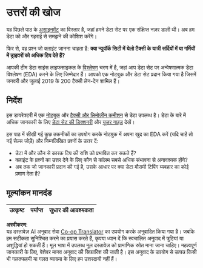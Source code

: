 <!--
CO_OP_TRANSLATOR_METADATA:
{
  "original_hash": "fcc7547171f4530f159676dd73ed772e",
  "translation_date": "2025-08-24T22:20:31+00:00",
  "source_file": "4-Data-Science-Lifecycle/15-analyzing/assignment.md",
  "language_code": "hi"
}
-->
# उत्तरों की खोज

यह पिछले पाठ के [असाइनमेंट](../14-Introduction/assignment.md) का विस्तार है, जहां हमने डेटा सेट पर एक संक्षिप्त नज़र डाली थी। अब हम डेटा को और गहराई से समझने की कोशिश करेंगे।

फिर से, वह प्रश्न जो क्लाइंट जानना चाहता है: **क्या न्यूयॉर्क सिटी में येलो टैक्सी के यात्री सर्दियों में या गर्मियों में ड्राइवरों को अधिक टिप देते हैं?**

आपकी टीम डेटा साइंस लाइफसाइकल के [विश्लेषण](README.md) चरण में है, जहां आप डेटा सेट पर अन्वेषणात्मक डेटा विश्लेषण (EDA) करने के लिए जिम्मेदार हैं। आपको एक नोटबुक और डेटा सेट प्रदान किया गया है जिसमें जनवरी और जुलाई 2019 के 200 टैक्सी लेन-देन शामिल हैं।

## निर्देश

इस डायरेक्टरी में एक [नोटबुक](../../../../4-Data-Science-Lifecycle/15-analyzing/assignment.ipynb) और [टैक्सी और लिमोज़ीन कमीशन](https://docs.microsoft.com/en-us/azure/open-datasets/dataset-taxi-yellow?tabs=azureml-opendatasets) से डेटा उपलब्ध है। डेटा के बारे में अधिक जानकारी के लिए [डेटा सेट की डिक्शनरी](https://www1.nyc.gov/assets/tlc/downloads/pdf/data_dictionary_trip_records_yellow.pdf) और [यूज़र गाइड](https://www1.nyc.gov/assets/tlc/downloads/pdf/trip_record_user_guide.pdf) देखें।

इस पाठ में सीखी गई कुछ तकनीकों का उपयोग करके नोटबुक में अपना खुद का EDA करें (यदि चाहें तो नई सेल्स जोड़ें) और निम्नलिखित प्रश्नों के उत्तर दें:

- डेटा में और कौन से कारक टिप की राशि को प्रभावित कर सकते हैं?
- क्लाइंट के प्रश्नों का उत्तर देने के लिए कौन से कॉलम सबसे अधिक संभावना से अनावश्यक होंगे?
- अब तक जो जानकारी प्रदान की गई है, उसके आधार पर क्या डेटा मौसमी टिपिंग व्यवहार का कोई प्रमाण देता है?

## मूल्यांकन मानदंड

उत्कृष्ट | पर्याप्त | सुधार की आवश्यकता
--- | --- | --- |

**अस्वीकरण**:  
यह दस्तावेज़ AI अनुवाद सेवा [Co-op Translator](https://github.com/Azure/co-op-translator) का उपयोग करके अनुवादित किया गया है। जबकि हम सटीकता सुनिश्चित करने का प्रयास करते हैं, कृपया ध्यान दें कि स्वचालित अनुवाद में त्रुटियां या अशुद्धियां हो सकती हैं। मूल भाषा में उपलब्ध मूल दस्तावेज़ को प्रामाणिक स्रोत माना जाना चाहिए। महत्वपूर्ण जानकारी के लिए, पेशेवर मानव अनुवाद की सिफारिश की जाती है। इस अनुवाद के उपयोग से उत्पन्न किसी भी गलतफहमी या गलत व्याख्या के लिए हम उत्तरदायी नहीं हैं।